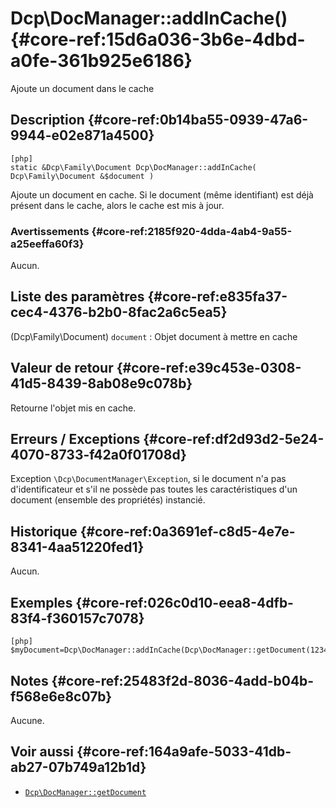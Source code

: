 # Dcp\DocManager::addInCache()  {#core-ref:15d6a036-3b6e-4dbd-a0fe-361b925e6186}

<div class="short-description">
Ajoute un document dans le cache
</div>


## Description  {#core-ref:0b14ba55-0939-47a6-9944-e02e871a4500}

    [php]
    static &Dcp\Family\Document Dcp\DocManager::addInCache( Dcp\Family\Document &$document )

Ajoute un document en cache. Si le document (même identifiant) est déjà présent
dans le cache, alors le cache est mis à jour.

### Avertissements  {#core-ref:2185f920-4dda-4ab4-9a55-a25eeffa60f3}

Aucun.

## Liste des paramètres  {#core-ref:e835fa37-cec4-4376-b2b0-8fac2a6c5ea5}
 
(Dcp\Family\Document) `document`
:   Objet document à mettre en cache


## Valeur de retour  {#core-ref:e39c453e-0308-41d5-8439-8ab08e9c078b}

Retourne l'objet mis en cache.

## Erreurs / Exceptions  {#core-ref:df2d93d2-5e24-4070-8733-f42a0f01708d}

Exception `\Dcp\DocumentManager\Exception`,  si le document n'a pas
d'identificateur et s'il ne possède pas toutes les caractéristiques d'un document
(ensemble des propriétés) instancié.

## Historique  {#core-ref:0a3691ef-c8d5-4e7e-8341-4aa51220fed1}

Aucun.

## Exemples  {#core-ref:026c0d10-eea8-4dfb-83f4-f360157c7078}

    [php]
    $myDocument=Dcp\DocManager::addInCache(Dcp\DocManager::getDocument(1234));

## Notes  {#core-ref:25483f2d-8036-4add-b04b-f568e6e8c07b}

Aucune.

## Voir aussi  {#core-ref:164a9afe-5033-41db-ab27-07b749a12b1d}


*   [`Dcp\DocManager::getDocument`][getdocument]

<!-- links -->
[getdocument]:      #core-ref:dfa0762f-6ff3-4349-bd21-6442740d9dcc